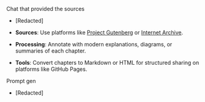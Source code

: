 
Chat that provided the sources
- [Redacted]

- **Sources**: Use platforms like [Project Gutenberg](https://www.gutenberg.org/) or [Internet Archive](https://archive.org/).
- **Processing**: Annotate with modern explanations, diagrams, or summaries of each chapter.
- **Tools**: Convert chapters to Markdown or HTML for structured sharing on platforms like GitHub Pages.


Prompt gen
- [Redacted]

